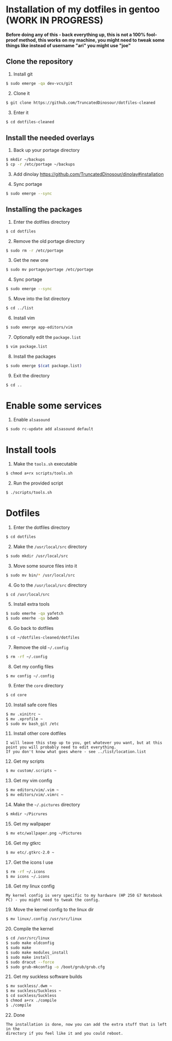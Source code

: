 # Installation of my dotfiles in gentoo (WORK IN PROGRESS)

**Before doing any of this - back everything up, this is not a 100% fool-proof method, this works on my machine, you might need to tweak some things like instead of username "ari" you might use "joe"**


## Clone the repository

1. Install git
```bash
$ sudo emerge -qa dev-vcs/git
```

2. Clone it
```bash
$ git clone https://github.com/TruncatedDinosour/dotfiles-cleaned
```

3. Enter it
```bash
$ cd dotfiles-cleaned
```




## Install the needed overlays

1. Back up your portage directory
```bash
$ mkdir ~/backups
$ cp -r /etc/portage ~/backups
```

3. Add dinolay
https://github.com/TruncatedDinosour/dinolay#installation


4. Sync portage
```bash
$ sudo emerge --sync
```




## Installing the packages

1. Enter the dotfiles directory
```bash
$ cd dotfiles
```

2. Remove the old portage directory
```bash
$ sudo rm -r /etc/portage
```

3. Get the new one
```bash
$ sudo mv portage/portage /etc/portage
```

4. Sync portage
```bash
$ sudo emerge --sync
```

5. Move into the list directory
```bash
$ cd ../list
```

6. Install vim
```bash
$ sudo emerge app-editors/vim
```

7. Optionally edit the `package.list`
```bash
$ vim package.list
```

8. Install the packages
```bash
$ sudo emerge $(cat package.list)
```

9. Exit the directory
```bash
$ cd ..
```



# Enable some services
1. Enable `alsasound`
```bash
$ sudo rc-update add alsasound default
```



# Install tools
1. Make the `tools.sh` executable
```bash
$ chmod a+rx scripts/tools.sh
```

2. Run the provided script
```bash
$ ./scripts/tools.sh
```



# Dotfiles
1. Enter the dotfiles directory
```bash
$ cd dotfiles
```

2. Make the `/usr/local/src` directory
```bash
$ sudo mkdir /usr/local/src
```

3. Move some source files into it
```bash
$ sudo mv bin/* /usr/local/src
```

4. Go to the `/usr/local/src` directory
```bash
$ cd /usr/local/src
```

5. Install extra tools
```bash
$ sudo emerhe -qa yafetch
$ sudo emerhe -qa bdwmb
```

6. Go back to dotfiles
```bash
$ cd ~/dotfiles-cleaned/dotfiles
```

7. Remove the old `~/.config`
```bash
$ rm -rf ~/.config
```

8. Get my config files
```basg
$ mv config ~/.config
```

9. Enter the `core` directory
```bash
$ cd core
```

10. Install safe core files
```bash
$ mv .xinitrc ~
$ mv .xprofile ~
$ sudo mv bash_git /etc
```

11. Install other core dotfiles
```
I will leave this step up to you, get whatever you want, but at this point you will probably need to edit everything.
If you don't know what goes where - see ../list/location.list
```

12. Get my scripts
```bash
$ mv custom/.scripts ~
```

13. Get my vim config
```bash
$ mv editors/vim/.vim ~
$ mv editors/vim/.vimrc ~
```

14. Make the `~/.pictures` directory
```bash
$ mkdir ~/Picrures
```

15. Get my wallpaper
```bash
$ mv etc/wallpaper.png ~/Pictures
```

16. Get my gtkrc
```bash
$ mv etc/.gtkrc-2.0 ~
```

17. Get the icons I use
```bash
$ rm -rf ~/.icons
$ mv icons ~/.icons
```

18. Get my linux config
```
My kernel config is very specific to my hardware (HP 250 G7 Notebook PC) - you might need to tweak the config.
```

19. Move the kernel config to the linux dir
```bash
$ mv linux/.config /usr/src/linux
```

20. Compile the kernel
```bash
$ cd /usr/src/linux
$ sudo make oldconfig
$ sudo make
$ sudo make modules_install
$ sudo make install
$ sudo dracut --force
$ sudo grub-mkconfig -o /boot/grub/grub.cfg
```


21. Get my suckless software builds
```bash
$ mv suckless/.dwm ~
$ mv suckless/Suckless ~
$ cd suckless/Suckless
$ chmod a+rx ./compile
$ ./compile
```

22. Done
```
The installation is done, now you can add the extra stuff that is left in the
directory if you feel like it and you could reboot.
```

